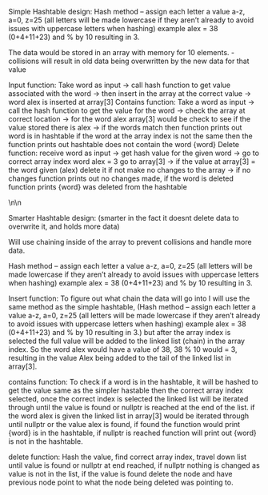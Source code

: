 Simple Hashtable design:
Hash method – assign each letter a value a-z, a=0, z=25  (all letters will be made lowercase if they aren’t already to avoid issues with uppercase letters when hashing) example alex = 38 (0+4+11+23) and % by 10 resulting in 3.

The data would be stored in an array with memory for 10 elements.
-collisions will result in old data being overwritten by the new data for that value

Input function: Take word as input -> call hash function to get value associated with the word -> then insert in the array at the correct value -> word alex is inserted at array[3]
Contains function: Take a word as input -> call the hash function to get the value for the word -> check the array at correct location -> for the word alex array[3] would be check to see if the value stored there is alex -> if the words match then function prints out word is in hashtable if the word at the array index is not the same then the function prints out hashtable does not contain the word {word}
Delete function: receive word as input -> get hash value for the given word -> go to correct array index word alex = 3 go to array[3] -> if the value at array[3] = the word given (alex) delete it if not make no changes to the array -> if no changes function prints out no changes made, if the word is deleted function prints {word} was deleted from the hashtable


\n\n

Smarter Hashtable design: (smarter in the fact it doesnt delete data to overwrite it, and holds more data)

Will use chaining inside of the array to prevent collisions and handle more data. 

Hash method – assign each letter a value a-z, a=0, z=25  (all letters will be made lowercase if they aren’t already to avoid issues with uppercase letters when hashing) example alex = 38 (0+4+11+23) and % by 10 resulting in 3.

Insert function:
To figure out what chain the data will go into I will use the same method as the simple hashtable, (Hash method – assign each letter a value a-z, a=0, z=25  (all letters will be made lowercase if they aren’t already to avoid issues with uppercase letters when hashing) example alex = 38 (0+4+11+23) and % by 10 resulting in 3.) but after the array index is selected the full value will be added to the linked list (chain) in the array index. So the word alex would have a value of 38, 38 % 10 would = 3, resulting in the value Alex being added to the tail of the linked list in array[3].

contains function:
To check if a word is in the hashtable, it will be hashed to get the value same as the simpler hastable then the correct array index selected, once the correct index is selected the linked list will be iterated through until the value is found or nullptr is reached at the end of the list. if the word alex is given the linked list in array[3] would be iterated through until nullptr or the value alex is found, if found the function would print {word} is in the hashtable, if nullptr is reached function will print out {word} is not in the hashtable.

delete function: Hash the value, find correct array index, travel down list until value is found or nullptr at end reached, if nullptr nothing is changed as value is not in the list, if the value is found delete the node and have previous node point to what the node being deleted was pointing to.
